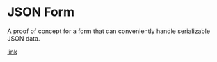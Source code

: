 # JSON Form

A proof of concept for a form that can conveniently handle serializable JSON data.

[link](https://melvdouc.github.io/json-form)
